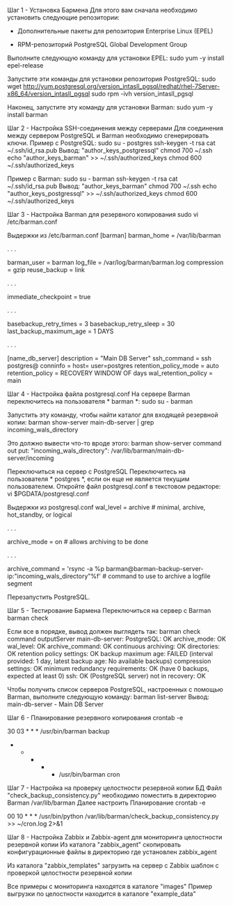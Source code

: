 Шаг 1 - Установка Бармена
Для этого вам сначала необходимо установить следующие репозитории:

- Дополнительные пакеты для репозитория Enterprise Linux (EPEL)

- RPM-репозиторий PostgreSQL Global Development Group

Выполните следующую команду для установки EPEL:
sudo yum -y install epel-release

Запустите эти команды для установки репозитория PostgreSQL:
sudo wget http://yum.postgresql.org/version_intasll_pgsql/redhat/rhel-7Server-x86_64/version_intasll_pgsql
sudo rpm -ivh version_intasll_pgsql

Наконец, запустите эту команду для установки Barman:
sudo yum -y install barman

Шаг 2 - Настройка SSH-соединения между серверами
Для соединения между сервером PostgreSQL и Barman необходимо сгенерировать ключи.
Пример с PostgreSQL:
sudo su - postgres
ssh-keygen -t rsa
cat ~/.ssh/id_rsa.pub
Вывод: "author_keys_postgressql"
chmod 700 ~/.ssh
echo "author_keys_barman" >> ~/.ssh/authorized_keys
chmod 600 ~/.ssh/authorized_keys

Пример с Barman:
sudo su - barman
ssh-keygen -t rsa
cat ~/.ssh/id_rsa.pub
Вывод: "author_keys_barman"
chmod 700 ~/.ssh
echo "author_keys_postgressql" >> ~/.ssh/authorized_keys
chmod 600 ~/.ssh/authorized_keys

Шаг 3 - Настройка Barman для резервного копирования
sudo vi /etc/barman.conf

Выдержки из /etc/barman.conf
[barman]
barman_home = /var/lib/barman

. . .

barman_user = barman
log_file = /var/log/barman/barman.log
compression = gzip
reuse_backup = link

. . .

immediate_checkpoint = true

. . .

basebackup_retry_times = 3
basebackup_retry_sleep = 30
last_backup_maximum_age = 1 DAYS

. . .

[name_db_server]
description = "Main DB Server"
ssh_command = ssh postgres@
conninfo = host= user=postgres
retention_policy_mode = auto
retention_policy = RECOVERY WINDOW OF  days
wal_retention_policy = main

Шаг 4 - Настройка файла postgresql.conf
На сервере Barman переключитесь на пользователя * barman *:
sudo su - barman

Запустить эту команду, чтобы найти каталог для входящей резервной копии:
barman show-server main-db-server | grep incoming_wals_directory

Это должно вывести что-то вроде этого:
barman show-server command out put: "incoming_wals_directory": /var/lib/barman/main-db-server/incoming

Переключиться на сервер с PostgreSQL
Переключитесь на пользователя * postgres *, если он еще не является текущим пользователем.
Откройте файл postgresql.conf в текстовом редакторе:
vi $PGDATA/postgresql.conf

Выдержки из postgresql.conf
wal_level = archive                     # minimal, archive, hot_standby, or logical

. . .

archive_mode = on               # allows archiving to be done

. . .

archive_command = 'rsync -a %p barman@barman-backup-server-ip:"incoming_wals_directory"%f'   # command to use to archive a logfile segment

Перезапустить PostgreSQL.

Шаг 5 - Тестирование Бармена
Переключиться на сервер с Barman
barman check

Если все в порядке, вывод должен выглядеть так:
barman check command outputServer main-db-server:
       PostgreSQL: OK
       archive_mode: OK
       wal_level: OK
       archive_command: OK
       continuous archiving: OK
       directories: OK
       retention policy settings: OK
       backup maximum age: FAILED (interval provided: 1 day, latest backup age: No available backups)
       compression settings: OK
       minimum redundancy requirements: OK (have 0 backups, expected at least 0)
       ssh: OK (PostgreSQL server)
       not in recovery: OK

Чтобы получить список серверов PostgreSQL, настроенных с помощью Barman, выполните следующую команду:
barman list-server
Вывод:
main-db-server - Main DB Server

Шаг 6 - Планирование резервного копирования
crontab -e

30 03 * * * /usr/bin/barman backup
* * * * * /usr/bin/barman cron

Шаг 7 - Настройка на проверку целостности резервной копии БД
Файл "check_backup_consistency.py" необходимо поместить в директорию Barman
/var/lib/barman
Далее настроить Планирование
crontab -e

00 10 * * * /usr/bin/python /var/lib/barman/check_backup_consistency.py >> ~/cron.log 2>&1

Шаг 8 - Настройка Zabbix и Zabbix-agent для мониторинга целостности резервной копии
Из каталога "zabbix_agent" скопировать конфигурационные файлы в директорию где установлен zabbix_agent

Из каталога "zabbix_templates" загрузить на сервер с Zabbix шаблон с проверкой целостности резервной копии

Все примеры с мониторинга находятся в каталоге "images"
Пример выгрузки по целостности находится в каталоге "example_data"






